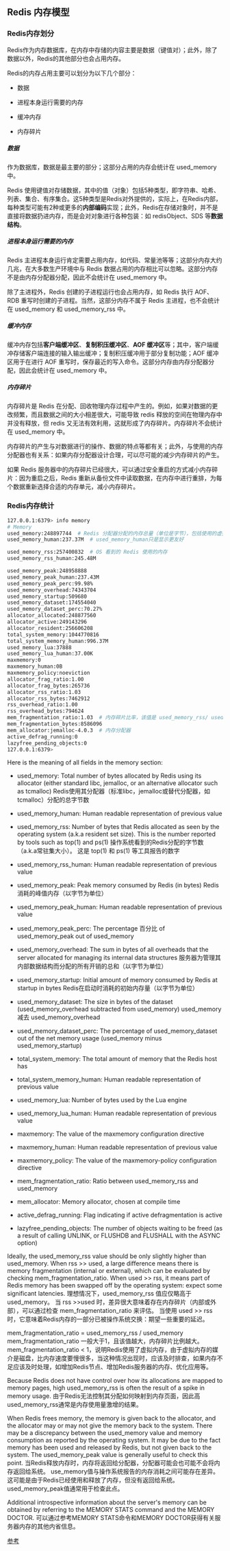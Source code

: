 ## Redis 内存模型

### Redis内存划分

Redis作为内存数据库，在内存中存储的内容主要是数据（键值对）；此外，除了数据以外，Redis的其他部分也会占用内存。

Redis的内存占用主要可以划分为以下几个部分：
* 数据

* 进程本身运行需要的内存

* 缓冲内存

* 内存碎片

##### 数据

作为数据库，数据是最主要的部分；这部分占用的内存会统计在 used_memory 中。

Redis 使用键值对存储数据，其中的值（对象）包括5种类型，即字符串、哈希、列表、集合、有序集合。这5种类型是Redis对外提供的，实际上，在Redis内部，每种类型可能有2种或更多的**内部编码**实现；此外，Redis在存储对象时，并不是直接将数据扔进内存，而是会对对象进行各种包装：如 redisObject、SDS 等**数据结构**。

##### 进程本身运行需要的内存

Redis 主进程本身运行肯定需要占用内存，如代码、常量池等等；这部分内存大约几兆，在大多数生产环境中与 Redis 数据占用的内存相比可以忽略。这部分内存不是由内存分配器分配，因此不会统计在 used_memory 中。

除了主进程外，Redis 创建的子进程运行也会占用内存，如 Redis 执行 AOF、RDB 重写时创建的子进程。当然，这部分内存不属于 Redis 主进程，也不会统计在 used_memory 和 used_memory_rss 中。

##### 缓冲内存

缓冲内存包括**客户端缓冲区**、**复制积压缓冲区**、**AOF 缓冲区**等；其中，客户端缓冲存储客户端连接的输入输出缓冲；复制积压缓冲用于部分复制功能；AOF 缓冲区用于在进行 AOF 重写时，保存最近的写入命令。这部分内存由内存分配器分配，因此会统计在 used_memory 中。

##### 内存碎片

内存碎片是 Redis 在分配、回收物理内存过程中产生的。例如，如果对数据的更改频繁，而且数据之间的大小相差很大，可能导致 redis 释放的空间在物理内存中并没有释放，但 redis 又无法有效利用，这就形成了内存碎片。内存碎片不会统计在 used_memory 中。

内存碎片的产生与对数据进行的操作、数据的特点等都有关；此外，与使用的内存分配器也有关系：如果内存分配器设计合理，可以尽可能的减少内存碎片的产生。

如果 Redis 服务器中的内存碎片已经很大，可以通过安全重启的方式减小内存碎片：因为重启之后，Redis 重新从备份文件中读取数据，在内存中进行重排，为每个数据重新选择合适的内存单元，减小内存碎片。

### Redis内存统计

```bash
127.0.0.1:6379> info memory
# Memory
used_memory:248897744  # Redis 分配器分配的内存总量（单位是字节），包括使用的虚拟内存（即swap），用于数据、缓冲内存
used_memory_human:237.37M  # used_memory_human只是显示更友好

used_memory_rss:257400832  # OS 看到的 Redis 使用的内存
used_memory_rss_human:245.48M

used_memory_peak:248958888
used_memory_peak_human:237.43M
used_memory_peak_perc:99.98%
used_memory_overhead:74343704
used_memory_startup:509680
used_memory_dataset:174554040
used_memory_dataset_perc:70.27%
allocator_allocated:248877560
allocator_active:249143296
allocator_resident:256606208
total_system_memory:1044770816
total_system_memory_human:996.37M
used_memory_lua:37888
used_memory_lua_human:37.00K
maxmemory:0
maxmemory_human:0B
maxmemory_policy:noeviction
allocator_frag_ratio:1.00
allocator_frag_bytes:265736
allocator_rss_ratio:1.03
allocator_rss_bytes:7462912
rss_overhead_ratio:1.00
rss_overhead_bytes:794624
mem_fragmentation_ratio:1.03  # 内存碎片比率，该值是 used_memory_rss/ used_memory 的比值
mem_fragmentation_bytes:8586096
mem_allocator:jemalloc-4.0.3  # 内存分配器
active_defrag_running:0
lazyfree_pending_objects:0
127.0.0.1:6379> 

```

Here is the meaning of all fields in the memory section:

* used_memory: Total number of bytes allocated by Redis using its allocator (either standard libc, jemalloc, or an alternative allocator such as tcmalloc)  Redis使用其分配器（标准libc，jemalloc或替代分配器，如tcmalloc）分配的总字节数

* used_memory_human: Human readable representation of previous value

* used_memory_rss: Number of bytes that Redis allocated as seen by the operating system (a.k.a resident set size). This is the number reported by tools such as top(1) and ps(1)  操作系统看到的Redis分配的字节数（a.k.a常驻集大小）。 这是 top(1) 和 ps(1) 等工具报告的数字

* used_memory_rss_human: Human readable representation of previous value

* used_memory_peak: Peak memory consumed by Redis (in bytes)  Redis消耗的峰值内存（以字节为单位）

* used_memory_peak_human: Human readable representation of previous value

* used_memory_peak_perc: The percentage 百分比 of used_memory_peak out of used_memory

* used_memory_overhead: The sum in bytes of all overheads that the server allocated for managing its internal data structures  服务器为管理其内部数据结构而分配的所有开销的总和（以字节为单位）

* used_memory_startup: Initial amount of memory consumed by Redis at startup in bytes  Redis在启动时消耗的初始内存量（以字节为单位）

* used_memory_dataset: The size in bytes of the dataset (used_memory_overhead subtracted from used_memory)  used_memory 减去 used_memory_overhead

* used_memory_dataset_perc: The percentage of used_memory_dataset out of the net memory usage (used_memory minus used_memory_startup)

* total_system_memory: The total amount of memory that the Redis host has

* total_system_memory_human: Human readable representation of previous value

* used_memory_lua: Number of bytes used by the Lua engine

* used_memory_lua_human: Human readable representation of previous value

* maxmemory: The value of the maxmemory configuration directive

* maxmemory_human: Human readable representation of previous value

* maxmemory_policy: The value of the maxmemory-policy configuration directive

* mem_fragmentation_ratio: Ratio between used_memory_rss and used_memory

* mem_allocator: Memory allocator, chosen at compile time

* active_defrag_running: Flag indicating if active defragmentation is active

* lazyfree_pending_objects: The number of objects waiting to be freed (as a result of calling UNLINK, or FLUSHDB and FLUSHALL with the ASYNC option)

Ideally, the used_memory_rss value should be only slightly higher than used_memory. When rss >> used, a large difference means there is memory fragmentation (internal or external), which can be evaluated by checking mem_fragmentation_ratio. When used >> rss, it means part of Redis memory has been swapped off by the operating system: expect some significant latencies.  理想情况下，used_memory_rss 值应仅略高于 used_memory。 当 rss >>used 时，差异很大意味着存在内存碎片（内部或外部），可以通过检查 mem_fragmentation_ratio 来评估。 当使用 used >> rss 时，它意味着Redis内存的一部分已被操作系统交换：期望一些重要的延迟。

mem_fragmentation_ratio = used_memory_rss  / used_memory
mem_fragmentation_ratio 一般大于1，且该值越大，内存碎片比例越大。mem_fragmentation_ratio < 1，说明Redis使用了虚拟内存，由于虚拟内存的媒介是磁盘，比内存速度要慢很多，当这种情况出现时，应该及时排查，如果内存不足应该及时处理，如增加Redis节点、增加Redis服务器的内存、优化应用等。

Because Redis does not have control over how its allocations are mapped to memory pages, high used_memory_rss is often the result of a spike in memory usage.  由于Redis无法控制其分配如何映射到内存页面，因此高used_memory_rss通常是内存使用量激增的结果。

When Redis frees memory, the memory is given back to the allocator, and the allocator may or may not give the memory back to the system. There may be a discrepancy between the used_memory value and memory consumption as reported by the operating system. It may be due to the fact memory has been used and released by Redis, but not given back to the system. The used_memory_peak value is generally useful to check this point.  当Redis释放内存时，内存将返回给分配器，分配器可能会也可能不会将内存返回给系统。 use_memory值与操作系统报告的内存消耗之间可能存在差异。 这可能是由于Redis已经使用和释放了内存，但没有返回给系统。 used_memory_peak值通常用于检查此点。

Additional introspective information about the server's memory can be obtained by referring to the MEMORY STATS command and the MEMORY DOCTOR.  可以通过参考MEMORY STATS命令和MEMORY DOCTOR获得有关服务器内存的其他内省信息。



[参考](http://www.cnblogs.com/kismetv/p/8654978.html)